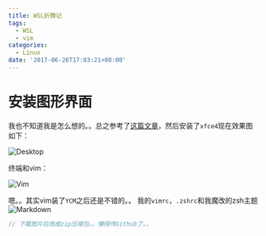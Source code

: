 ```yaml
---
title: WSL折腾记
tags:
  - WSL
  - vim
categories:
  - Linux
date: '2017-06-26T17:03:21+08:00'
---
```


# 安装图形界面

我也不知道我是怎么想的。。总之参考了[这篇文章](https://leibnizhu.gitlab.io/2016/07/16/Bash-on-Windows%E5%BC%80%E5%90%AFUbuntu-unity%E6%A1%8C%E9%9D%A2%E7%9A%84%E6%96%B9%E6%B3%95/)，然后安装了`xfce4`现在效果图如下：

![Desktop](http://i1.buimg.com/598509/b7b75ab6a03b89fe.png)
<!--more-->
终端和vim：

![Vim](http://i4.piimg.com/598509/ab3ef66061627d1f.png)

嗯。。其实vim装了`YCM`之后还是不错的。。
我的`vimrc`，`.zshrc`和我魔改的zsh主题
![Markdown](http://i1.buimg.com/598509/78fc0a01ff9289bb.jpg)
``` cpp
// 下载图片后改成zip压缩包。。懒得传Github了。。
```

